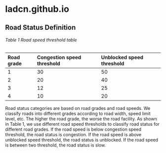 # ladcn.github.io

## Road Status Definition

###### Table 1 Road speed threshold table
| Road grade   | Congestion speed threshold| Unblocked speed threshold |
|:-------------|:--------------------------|:--------------------------|
| 1            | 30                        | 50                        |
| 2            | 20                        | 40                        |
| 3            | 12                        | 25                        |
| 4            | 10                        | 20                        |

Road status categories are based on road grades and road speeds. We classify roads into different grades according to road width, speed limit level, etc. The higher the road grade, the worse the road facility. As shown in Table 1, we use different road speed thresholds to classify road status for different road grades. If the road speed is below congestion speed threshold, the road status is congestion. If the road speed is above unblocked speed threshold, the road status is unblocked. If the road speed is between two threshold, the road status is slow.  
